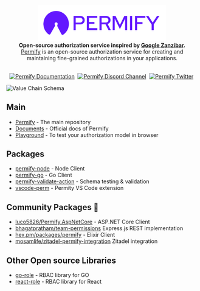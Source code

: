 <div align="center">
<a href="https://www.permify.co/">
   <img src="https://raw.githubusercontent.com/Permify/permify/master/assets/permify-logo.svg" alt="Permify logo" width="336px" /><br />
</a>
</div>

<div align="center"><strong>Open-source authorization service inspired by <a href="https://research.google/pubs/pub48190/">Google Zanzibar</a>.</strong><br><a href="https://github.com/Permify/permify">Permify</a> is an open-source authorization service for creating and maintaining fine-grained authorizations in your applications.
</div>
<br />

<p align="center">
    <a href="https://docs.permify.co/" target="_blank"><img src="https://img.shields.io/badge/docs-permify.co-%234B4B6C?style=for-the-badge&logo=docs&label=DOCS" alt="Permify Documentation" /></a>&nbsp;
      <a href="https://discord.gg/MJbUjwskdH" target="_blank"><img src="https://img.shields.io/discord/950799928047833088?style=for-the-badge&logo=discord&label=DISCORD" alt="Permify Discord Channel" /></a>&nbsp;
        <a href="https://twitter.com/GetPermify" target="_blank"><img src="https://img.shields.io/twitter/follow/GetPermify?style=for-the-badge&logo=twitter&label=TWITTER" alt="Permify Twitter" /></a>&nbsp;
</p>

![Value Chain Schema](https://user-images.githubusercontent.com/34595361/186108668-4c6cb98c-e777-472b-bf05-d8760add82d2.png)

## Main

* [Permify](https://github.com/Permify/permify) - The main repository
* [Documents](https://docs.permify.co/docs/) - Official docs of Permify
* [Playground](https://play.permify.co) - To test your authorization model in browser

## Packages

* [permify-node](https://github.com/Permify/permify-node) - Node Client
* [permify-go](https://github.com/Permify/permify-go) - Go Client
* [permify-validate-action](https://github.com/Permify/permify-validate-action) - Schema testing & validation
* [vscode-perm](https://github.com/Permify/vscode-perm) - Permity VS Code extension

## Community Packages 💜

* [luco5826/Permify.AspNetCore](https://github.com/luco5826/Permify.AspNetCore) - ASP.NET Core Client
* [bhagatpratham/team-permissions](https://github.com/bhagatpratham/team-permissions) Express.js REST implementation
* [hex.pm/packages/permify](https://hex.pm/packages/permify) - Elixir Client
* [mosamlife/zitadel-permify-integration](https://github.com/mosamlife/zitadel-permify-integration) Zitadel integration

## Other Open source Libraries
* [go-role](https://github.com/Permify/go-role) - RBAC library for GO
* [react-role](https://github.com/Permify/react-role)  - RBAC library for React
